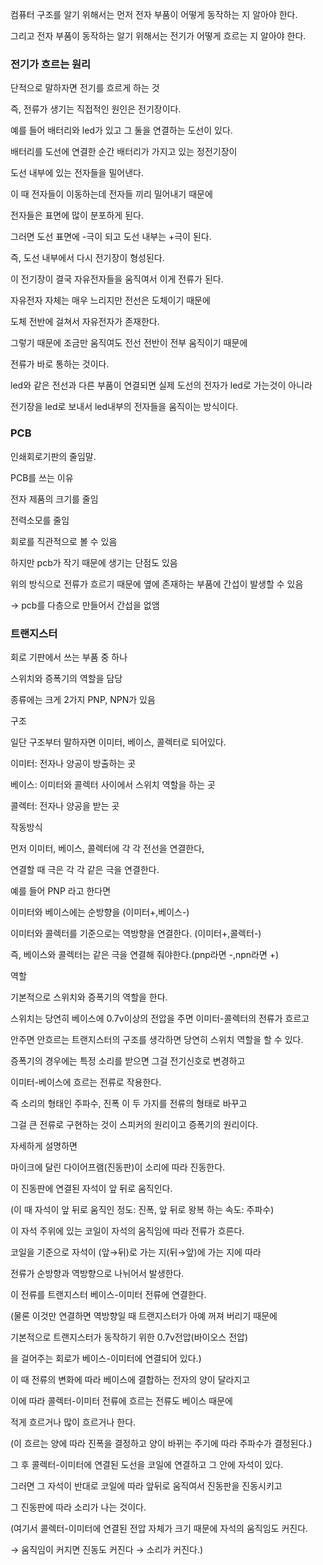 

컴퓨터 구조를 알기 위해서는 먼저 전자 부품이 어떻게 동작하는 지 알아야 한다.

그리고 전자 부품이 동작하는 알기 위해서는 전기가 어떻게 흐르는 지 알아야 한다.

### 전기가 흐르는 원리

단적으로 말하자면 전기를 흐르게 하는 것

즉, 전류가 생기는 직접적인 원인은 전기장이다.

예를 들어 배터리와 led가 있고 그 둘을 연결하는 도선이 있다.

배터리를 도선에 연결한 순간 배터리가 가지고 있는 정전기장이

도선 내부에 있는 전자들을 밀어낸다. 

이 때 전자들이 이동하는데 전자들 끼리 밀어내기 때문에

전자들은 표면에 많이 분포하게 된다.

그러면 도선 표면에 -극이 되고 도선 내부는 +극이 된다.

즉, 도선 내부에서 다시 전기장이 형성된다.

이 전기장이 결국 자유전자들을 움직여서 이게 전류가 된다.

자유전자 자체는 매우 느리지만 전선은 도체이기 때문에

도체 전반에 걸쳐서 자유전자가 존재한다. 

그렇기 때문에 조금만 움직여도 전선 전반이 전부 움직이기 때문에

전류가 바로 통하는 것이다.

led와 같은 전선과 다른 부품이 연결되면 실제 도선의 전자가 led로 가는것이 아니라

전기장을 led로 보내서 led내부의 전자들을 움직이는 방식이다. 

### PCB

인쇄회로기판의 줄임말.

PCB를 쓰는 이유

전자 제품의 크기를 줄임

전력소모를 줄임

회로를 직관적으로 볼 수 있음

하지만 pcb가 작기 때문에 생기는 단점도 있음

위의 방식으로 전류가 흐르기 때문에 옆에 존재하는 부품에 간섭이 발생할 수 있음

→ pcb를 다층으로 만들어서 간섭을 없앰

### 트랜지스터

회로 기판에서 쓰는 부품 중 하나

스위치와 증폭기의 역할을 담당

종류에는 크게 2가지 PNP, NPN가 있음

구조

일단 구조부터 말하자면 이미터, 베이스, 콜렉터로 되어있다.

이미터: 전자나 양공이 방출하는 곳

베이스: 이미터와 콜렉터 사이에서 스위치 역할을 하는 곳

콜렉터: 전자나 양공을 받는 곳

작동방식

먼저 이미터, 베이스, 콜렉터에 각 각 전선을 연결한다,

연결할 때 극은 각 각 같은 극을 연결한다.

예를 들어 PNP 라고 한다면

이미터와 베이스에는 순방향을 (이미터+,베이스-)

이미터와 콜렉터를 기준으로는 역방향을 연결한다. (이미터+,콜렉터-)

즉, 베이스와 콜렉터는 같은 극을 연결해 줘야한다.(pnp라면 -,npn라면 +)

역할

기본적으로 스위치와 증폭기의 역할을 한다.

스위치는 당연히 베이스에 0.7v이상의 전압을 주면 이미터-콜렉터의 전류가 흐르고

안주면 안흐르는 트랜지스터의 구조를 생각하면 당연히 스위치 역할을 할 수 있다.

증폭기의 경우에는 특정 소리를 받으면 그걸 전기신호로 변경하고

이미터-베이스에 흐르는 전류로 작용한다.

즉 소리의 형태인 주파수, 진폭 이 두 가지를 전류의 형태로 바꾸고

그걸 큰 전류로 구현하는 것이 스피커의 원리이고 증폭기의 원리이다.

자세하게 설명하면

마이크에 달린 다이어프램(진동판)이 소리에 따라 진동한다.

이 진동판에 연결된 자석이 앞 뒤로 움직인다.

(이 때 자석이 앞 뒤로 움직인 정도: 진폭, 앞 뒤로 왕복 하는 속도: 주파수)

이 자석 주위에 있는 코일이 자석의 움직임에 따라 전류가 흐른다.

코일을 기준으로 자석이 (앞→뒤)로 가는 지(뒤→앞)에 가는 지에 따라

전류가 순방향과 역방향으로 나뉘어서 발생한다.

이 전류를 트랜지스터 베이스-이미터 전류에 연결한다.

(물론 이것만 연결하면 역방향일 때 트랜지스터가 아예 꺼져 버리기 때문에

기본적으로 트랜지스터가 동작하기 위한 0.7v전압(바이오스 전압)

을 걸어주는 회로가 베이스-이미터에 연결되어 있다.)

이 때 전류의 변화에 따라 베이스에 결합하는 전자의 양이 달라지고

이에 따라 콜렉터-이미터 전류에 흐르는 전류도 베이스 때문에

적게 흐르거나 많이 흐르거나 한다.

(이 흐르는 양에 따라 진폭을 결정하고 양이 바뀌는 주기에 따라 주파수가 결정된다.)

그 후 콜렉터-이미터에 연결된 도선을 코일에 연결하고 그 안에 자석이 있다.

그러면 그 자석이 반대로 코일에 따라 앞뒤로 움직여서 진동판을 진동시키고

그 진동판에 따라 소리가 나는 것이다.

(여기서 콜렉터-이미터에 연결된 전압 자체가 크기 때문에 자석의 움직임도 커진다.

→ 움직임이 커지면 진동도 커진다 → 소리가 커진다.)
